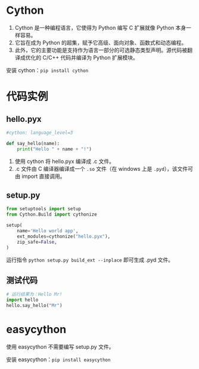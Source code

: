 # Cython
1. Cython 是一种编程语言，它使得为 Python 编写 C 扩展就像 Python 本身一样容易。
2. 它旨在成为 Python 的超集，赋予它高级、面向对象、函数式和动态编程。
3. 此外，它的主要功能是支持作为语言一部分的可选静态类型声明。源代码被翻译成优化的 C/C++ 代码并编译为 Python 扩展模块。

安装 cython：`pip install cython`

# 代码实例
## hello.pyx
```python
#cython: language_level=3

def say_hello(name):
    print("Hello " + name + "!")
```

1. 使用 cython 将 hello.pyx 编译成 .c 文件。
2. .c 文件由 C 编译器编译成一个 `.so` 文件（在 windows 上是 `.pyd`），该文件可由 import 直接调用。

## setup.py
```python
from setuptools import setup
from Cython.Build import cythonize

setup(
    name='Hello world app',
    ext_modules=cythonize("hello.pyx"),
    zip_safe=False,
)
```

运行指令 `python setup.py build_ext --inplace` 即可生成 .pyd 文件。

## 测试代码
```python
# 运行结果为：Hello Mr!
import hello
hello.say_hello("Mr")
```

# easycython
使用 easycython 不需要编写 setup.py 文件。

安装 easycython：`pip install easycython`